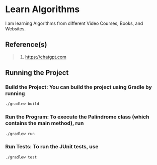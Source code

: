 # Learn Algorithms

I am learning Algorithms from different Video Courses, Books, and Websites.

## Reference(s)

> 1. <https://chatgpt.com>

## Running the Project

### Build the Project: You can build the project using Gradle by running

```bash
./gradlew build
```

### Run the Program: To execute the Palindrome class (which contains the main method), run

```bash
./gradlew run
```

### Run Tests: To run the JUnit tests, use

```bash
./gradlew test
```
